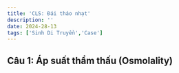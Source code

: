 ```yaml
---
title: 'CLS: Đái tháo nhạt'
description: ''
date: 2024-28-13
tags: ['Sinh Di Truyền','Case']
---
```


## Câu 1: Áp suất thẩm thấu (Osmolality)
